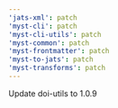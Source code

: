 ```yaml
---
'jats-xml': patch
'myst-cli': patch
'myst-cli-utils': patch
'myst-common': patch
'myst-frontmatter': patch
'myst-to-jats': patch
'myst-transforms': patch
---
```


Update doi-utils to 1.0.9
